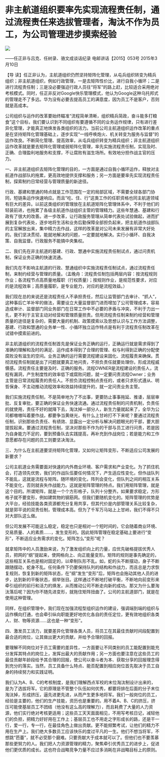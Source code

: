 # 非主航道组织要率先实现流程责任制，通过流程责任来选拔管理者，淘汰不作为员工，为公司管理进步摸索经验
<img class="pv" src="https://api.visitor.plantree.me/visitor-badge/pv?namespace=plantree.me&key=renzhengfei-speeches/./docs/speeches/2015/03/非主航道组织要率先实现流程责任制，通过流程责任来选拔管理者，淘汰不作为员工，为公司管理进步摸索经验.md">


——任正非与吕克、任树录、骆文成谈话纪录
电邮讲话【2015】053号  2015年3月10日



【导  读】任正非认为，主航道组织仍然坚持矩阵化管理，从屯兵组织转变为精兵组织；非主航道组织，例如行政管理，一是去矩阵性价比，进行自我小循环；二是进行流程责任制；三是没必要强迫行政人员往“将军”的路上赶，比较适合采用绝对考核模式。同时，任正非反对Google快乐管理模式，他认为Google这种乌托邦式的管理走不了多远。华为没有必要去提高员工的满意度，因为员工不是客户，否则就是高成本。



公司组织与运作的改革要始终瞄准“流程简单清晰，组织精兵简政，奋斗能多打粮食”这个目标，我们要认识到不同组织有要遵循不同的业务运作规律，只有进行差异化管理，才能真正地焕发各类组织的活力。当前公司主航道组织运作改革的重点是在坚持矩阵化管理基础上，逐步实现“一线呼唤炮火、机关转变为服务与监督”的运作改良。不断简化管理、提高效率，从屯兵组织转变为精兵组织；非主航道组织运作改革就是要去矩阵化管理或弱矩阵化管理，率先实施流程责任制，实现及时、正确、合理盈利地服务和支撑，不让腐败有滋生场所。有效地分担作战主官的压力。

一、非主航道组织去矩阵化管理的目的，一方面是通过自我小循环运作，释放对主航道作战部队的拖累，更高效地提供支撑和服务；另一方面是要率先实现流程责任制，探索制约日常经营与管理质量的新途径。

行政、基建和慧通的特点就是工作范围在一定的局部区域，不需要全球各部门协同，短链条运作快速响应。而且“吃、住、行”这类工作的任职资格也同主航道领域有巨大的差异。以前这类组织的管理放在主航道矩阵化管理体系中，不利于他们的轻装前进，也拖累了各级主航道作战组织主管的管理精力。这些年慧通、基建和行政有了很大的改善。进一步改革，让行政服务管理从简单代表处试验做起，进而扩展到复杂代表处，逐步地将生活和业务后勤保障全部担负起来，把主航道作战部队的主官解放出来，集中精力去作战，这样的改革是对公司未来发展有非常大好处的。我们坚决贯彻，能就地解决的问题，一定要就地解决。实行小循环、自我决策、自我监督。行政服务不能搞中央集权。

二、我们先在非主航道的基建、行政、慧通中实施流程责任制试点，通过问责机制，保证业务正确的快速流通。

我们先在不影响主航道的行政、慧通组织中实施流程责任制试点，通过流程责任制，来制约经营与管理的质量。（孟晚舟：流程责任制包括两层内容：按流程规则作业；各流程节点高质量地履职（行权质量）；按规则作业，是规范性要求，对应的是流程效率；高质量履职，是专业能力，对应的是流程效益。）

我们现在总的来说还是流程责任人不承担责任，然后让监管部门去审计、“抓人”，这种事后亡羊补牢的做法，需要设立大量监督部门进而增加了公司管理成本，容易造成审计、监督部门同业务部门在日常工作中不必要的矛盾与冲突，不利于力出一孔，更不利于主官主动对经营和管理质量担责。但用流程责任制来制约经营和管理质量的途径是复杂的，需要大量的机制、政策摸索以及思想认识与工作方法调整，基建、行政和慧通的业务单一性、小循环独立运作特点是有利于流程责任制改革在试错中摸索前进的。

非主航道组织的流程责任制首先是保证业务正确的运行，正确运行就是需求得到了准确的理解和及时的满足、运作成本得到了合理的管理、权与利得到正确的分配使腐败没有滋生的空间。业务正确的运行需要流程建设来固化、流程履责来确保。贯彻流程责任制就是出了问题就要真正地问责，不担负责任就要处理你，形成流程威慑感。流程责任主要是及时、正确的服务。流程OWNER是流程建设的责任人，流程有漏洞，产生制度性的效率低下或腐败问题，就一定要问责流程Owner；业务主管是日常流程履责的责任人。不担负流程控制点责任的，或者只求形式遵从、明哲保身、不主动推动流程效率和效益持续提升的，就一定问责业务主管。

我们实施流程责任制，不是简单地为了不出事，更要防止事事拖延、推诿，层层审批、反复审批，要正确的保证业务快速流通。通过流程责任制的问责机制，负责任的就使用，责任不好的就降下去，淘汰掉一部分人，新生力量就起来了，全华为公司都嗷嗷叫着要作战，都要争当黄继光，有什么上甘岭打不下来呢？要通过流程责任制，识别那些负责任、有绩效、显露出一定分析与解决问题眼光的干部，要大胆提拔起来。要通过流程责任制，坚决对那些不作为的干部与员工进行问责，若是因为自身能力不足的，要到预备队去实践提高，再补充到作战岗位；若是能力和工作意愿都存在问题的员工则要坚决淘汰。

三、为什么在主航道要坚持矩阵化管理，又如何让矩阵变形，不断适应公司发展的新要求？

公司主航道业务需要面对快速的内外商业环境、客户需求和产业变化。为了抓住机会，打造领先优势，我们的作战队伍要任何情况下，产生适应性变化，但作战队列不能乱，这就是流程与矩阵。随环境的变化，阵列会变化，但队列之间的相互关系不能变化，否则就丧失作战能力。这就是矩阵管理的特点。我们用矩阵管理，就是这个目的。所谓矩阵，就是一个个方形格子，队列十分整齐。如果要求稳定，方形格子就不要变形，例如建筑物的钢筋网。但我们要随机变化的。矩阵管理的优势是大平台，经验技能各类资源都充分复用共享，但其代价是内部管理关系比较复杂，就是郭平说的双责任制，管理成本高。但为了千军万马站上上甘岭，我们不得不只对大部队这么做。

但公司发展不可能这么稳定，稳定也只是相对一个短时间的，它会随着商业环境、交易质量、人的素质……，发生变形的。因此矩阵管理在稳定基础上要进行“变形”，不断适应业务需求的变化。矩阵怎么“变形”呢？

就拿矩阵中的人员激励来说，为了激发组织向上的力量，应优先破格提拔优秀人员，把网的“纲”提起来，使网格向上、向正能量变形。矩阵的规则是事先确定的，这些相互关系也是相对固定的，以牵制队形不乱。如，蛇的头不断摆动，身子不断跟随摆动，蛇身不乱。任何条件下仍要保持队列的结构和作战力，而且总是力求恢复规则，恢复到新的矩阵状态，在”纲”发生“变形”后，矩阵也会拖动其他人员的进步，达到新的平衡状态，纲举张目。这样通过不断地打破平衡，不断地向前变形来牵引组织的前行和活力的焕发，从而推动公司不断走向新的成功。那又为什么要淘汰落后呢？因为你不随先进变形，就拖住矩阵扭曲了。公司的主航道部门，就是在使用这种管理。

同样，在组织管理中，我们现在加强流程型组织运作的建设，强调端到端的组织与运作横向打通，也会牵引纵向职能更好地优化各自的责任定位，更有效地组织各类人、财、物等资源……这也是一种“变形”。

四、激发员工活力，就要差异化管理各类人员，将员工在其最佳贡献时间段配置到最合适的岗位，让其做出更大的贡献，并给予合理的回报。

要理解不同岗位对于员工需要的差异性，一方面要让不同类别的员工能配置到能充分发挥其特点的岗位上，发挥出最大的贡献作用；另一方面也要注意在这些员工的最佳贡献年龄段给予其合理的回报，使公司以奋斗者为本、获取分享的回报理念得到充分的落实。当然，员工具备什么特点、能否配置到相应岗位首先取决于员工自身的持续努力和实践证明。

我们认为A、B、C的考核制度，是我们理解西点军校的末位淘汰制设计出来的，是为了选拔将军。它的原理是不管整个队伍如何优秀，都要将排在后面的分子末位淘汰掉，形成挤压，逼先进更先进，从而产生更多地将军。我们一般岗位的员工，经验是主要的，他们的生产技能，资历也是重要的。用不着A、B、C的挤压，挤压可能使基层员工不团结（他没有这么高的理解力），而且耗费了大量的人力资源，他们实行绝对考核更适用；这些员工天天面面相见，不用写考核日记，减轻他们的负担，把精力好好用在工作上；基层员工也不用走之字形成长的路，还是干一行，爱一行，专一行，在最佳角色上做出贡献。更不能频繁考试，让他们的精力不用在生产上。我们绝大多数员工应该快乐的度过平凡的一生。他们不想当将军，不想跳“芭蕾”，就不必受那个磨难。只要贡献大于成本就可以了。但他们也不要羡慕那些更努力的人。我们把人力资源管理的精力，聚焦牵引优秀员工的进步上，促进他们更优质的成长。这也符合战略竞争力量不应过多消耗在非战略目标上的原则。
